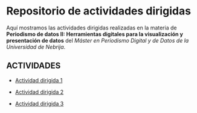 # Repositorio de actividades dirigidas

Aquí mostramos las actividades dirigidas realizadas en la materia de **Periodismo de datos II: Herramientas digitales para la visualización y presentación de datos**
del *Máster en Periodismo Digital y de Datos de la Universidad de Nebrija*. 


## ACTIVIDADES
- [Actividad dirigida 1](ad1.md)

- [Actividad dirigida 2](ad2.md)

- [Actividad dirigida 3](ad3.md) 







